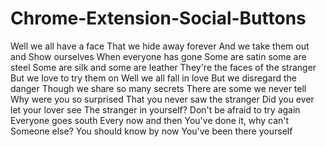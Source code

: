 <h1>Chrome-Extension-Social-Buttons</h1>


<div class="flex">
                        <a href="https://www.facebook.com/alphicreative" target="_blank">
                            <i class="fab fa-facebook-f"></i>
                        </a>




Well we all have a face
That we hide away forever
And we take them out and
Show ourselves
When everyone has gone
Some are satin some are steel
Some are silk and some are leather
They're the faces of the stranger
But we love to try them on
Well we all fall in love
But we disregard the danger
Though we share so many secrets
There are some we never tell
Why were you so surprised
That you never saw the stranger
Did you ever let your lover see
The stranger in yourself?
Don't be afraid to try again
Everyone goes south
Every now and then
You've done it, why can't
Someone else?
You should know by now
You've been there yourself
